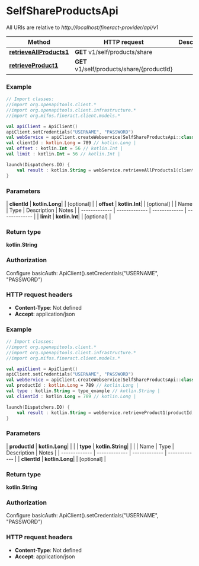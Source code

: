 # SelfShareProductsApi

All URIs are relative to *http://localhost/fineract-provider/api/v1*

| Method | HTTP request | Description |
| ------------- | ------------- | ------------- |
| [**retrieveAllProducts1**](SelfShareProductsApi.md#retrieveAllProducts1) | **GET** v1/self/products/share |  |
| [**retrieveProduct1**](SelfShareProductsApi.md#retrieveProduct1) | **GET** v1/self/products/share/{productId} |  |





### Example
```kotlin
// Import classes:
//import org.openapitools.client.*
//import org.openapitools.client.infrastructure.*
//import org.mifos.fineract.client.models.*

val apiClient = ApiClient()
apiClient.setCredentials("USERNAME", "PASSWORD")
val webService = apiClient.createWebservice(SelfShareProductsApi::class.java)
val clientId : kotlin.Long = 789 // kotlin.Long | 
val offset : kotlin.Int = 56 // kotlin.Int | 
val limit : kotlin.Int = 56 // kotlin.Int | 

launch(Dispatchers.IO) {
    val result : kotlin.String = webService.retrieveAllProducts1(clientId, offset, limit)
}
```

### Parameters
| **clientId** | **kotlin.Long**|  | [optional] |
| **offset** | **kotlin.Int**|  | [optional] |
| Name | Type | Description  | Notes |
| ------------- | ------------- | ------------- | ------------- |
| **limit** | **kotlin.Int**|  | [optional] |

### Return type

**kotlin.String**

### Authorization


Configure basicAuth:
    ApiClient().setCredentials("USERNAME", "PASSWORD")

### HTTP request headers

 - **Content-Type**: Not defined
 - **Accept**: application/json




### Example
```kotlin
// Import classes:
//import org.openapitools.client.*
//import org.openapitools.client.infrastructure.*
//import org.mifos.fineract.client.models.*

val apiClient = ApiClient()
apiClient.setCredentials("USERNAME", "PASSWORD")
val webService = apiClient.createWebservice(SelfShareProductsApi::class.java)
val productId : kotlin.Long = 789 // kotlin.Long | 
val type : kotlin.String = type_example // kotlin.String | 
val clientId : kotlin.Long = 789 // kotlin.Long | 

launch(Dispatchers.IO) {
    val result : kotlin.String = webService.retrieveProduct1(productId, type, clientId)
}
```

### Parameters
| **productId** | **kotlin.Long**|  | |
| **type** | **kotlin.String**|  | |
| Name | Type | Description  | Notes |
| ------------- | ------------- | ------------- | ------------- |
| **clientId** | **kotlin.Long**|  | [optional] |

### Return type

**kotlin.String**

### Authorization


Configure basicAuth:
    ApiClient().setCredentials("USERNAME", "PASSWORD")

### HTTP request headers

 - **Content-Type**: Not defined
 - **Accept**: application/json

